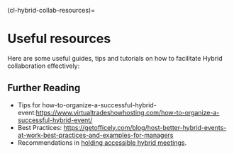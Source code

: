 (cl-hybrid-collab-resources)=

# Useful resources

Here are some useful guides, tips and tutorials on how to facilitate Hybrid collaboration effectively:

## Further Reading

- Tips for how-to-organize-a-successful-hybrid-event:https://www.virtualtradeshowhosting.com/how-to-organize-a-successful-hybrid-event/
- Best Practices: https://getofficely.com/blog/host-better-hybrid-events-at-work-best-practices-and-examples-for-managers
- Recommendations in [holding accessible hybrid meetings](https://raw.githack.com/w3c/apa/9c9109f52551b42e27f77a61b30415602df39565/remote-meetings/index.html#holding-accessible-hybrid-meetings).

<!-- IMPORTANT!

- Use this template to create your chapter's resources section. This is always the last part of your subchapter

BEFORE YOU GO

- Have a look at the Style Guide and the Maintaining Consistency chapters to ensure that you have followed the relevant recommendations on
  - Avoiding HTML
  - Consecutive headers
  - Labels and cross referencing
  - Latin abbreviations
  - References and citations
  - Title casing
  - Matching headers with reference in table of content

-->
